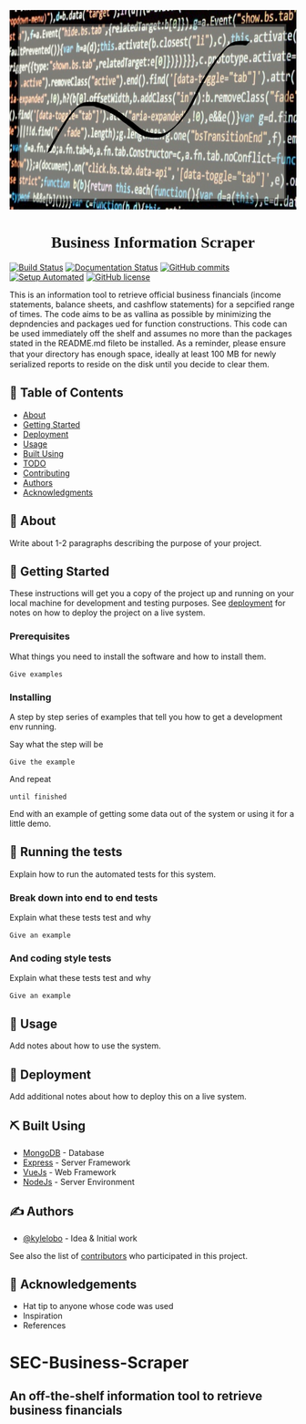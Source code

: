 
<p align="center">
  <a href="" rel="noopener"></a>
  <img src="images/banner.png" alt='Book Value' width='750' height='350' >
</p>
  
<h1  style="font-family: Georgia;" align='center' > Business Information Scraper </h1>


[![Build Status](https://img.shields.io/badge/build-passing-black.svg)](https://github.com/lykjohn/SEC-Business-Scraper.git)
[![Documentation Status](https://img.shields.io/badge/documentation-passing-green.svg)](https://github.com/lykjohn/SEC-Business-Scraper.git)
[![GitHub commits](https://img.shields.io/badge/last%20commit-today-yellow.svg)](https://github.com/lykjohn/SEC-Business-Scraper/commit/master)
[![Setup Automated](https://img.shields.io/badge/setup-automated-blue?logo=gitpod)](https://gitpod.io/from-referrer/)
[![GitHub license](https://img.shields.io/badge/license-MIT-red.svg)](https://github.com/lykjohn/SEC-Business-Scraper/blob/master/LICENSE)


<p > 
  This is an information tool to retrieve official business financials (income statements, balance sheets, and cashflow statements) for a sepcified range of times. 
The code aims to be as vallina as possible by minimizing the depndencies and packages ued for function constructions. 
This code can be used immediately off the shelf and assumes no more than the packages stated in the README.md fileto be installed. 
As a reminder, please ensure that your directory has enough space, ideally at least 100 MB for newly　serialized reports to reside on the disk until you decide to clear them. 
</p>

## 📝 Table of Contents
- [About](#about)
- [Getting Started](#getting_started)
- [Deployment](#deployment)
- [Usage](#usage)
- [Built Using](#built_using)
- [TODO](../TODO.md)
- [Contributing](../CONTRIBUTING.md)
- [Authors](#authors)
- [Acknowledgments](#acknowledgement)

## 🧐 About <a name = "about"></a>
Write about 1-2 paragraphs describing the purpose of your project.

## 🏁 Getting Started <a name = "getting_started"></a>
These instructions will get you a copy of the project up and running on your local machine for development and testing purposes. See [deployment](#deployment) for notes on how to deploy the project on a live system.

### Prerequisites
What things you need to install the software and how to install them.

```
Give examples
```

### Installing
A step by step series of examples that tell you how to get a development env running.

Say what the step will be

```
Give the example
```

And repeat

```
until finished
```

End with an example of getting some data out of the system or using it for a little demo.

## 🔧 Running the tests <a name = "tests"></a>
Explain how to run the automated tests for this system.

### Break down into end to end tests
Explain what these tests test and why

```
Give an example
```

### And coding style tests
Explain what these tests test and why

```
Give an example
```

## 🎈 Usage <a name="usage"></a>
Add notes about how to use the system.

## 🚀 Deployment <a name = "deployment"></a>
Add additional notes about how to deploy this on a live system.

## ⛏️ Built Using <a name = "built_using"></a>
- [MongoDB](https://www.mongodb.com/) - Database
- [Express](https://expressjs.com/) - Server Framework
- [VueJs](https://vuejs.org/) - Web Framework
- [NodeJs](https://nodejs.org/en/) - Server Environment

## ✍️ Authors <a name = "authors"></a>
- [@kylelobo](https://github.com/kylelobo) - Idea & Initial work

See also the list of [contributors](https://github.com/kylelobo/The-Documentation-Compendium/contributors) who participated in this project.

## 🎉 Acknowledgements <a name = "acknowledgement"></a>
- Hat tip to anyone whose code was used
- Inspiration
- References




<h1> SEC-Business-Scraper</h1>
<h2> An off-the-shelf information tool to retrieve business financials </h2>
  
